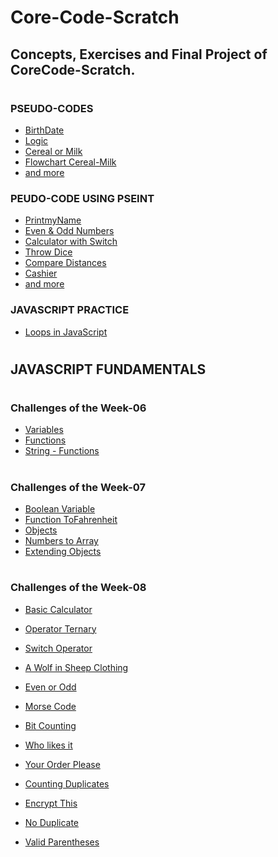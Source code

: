 # Core-Code-Scratch

## Concepts, Exercises and Final Project of CoreCode-Scratch.
#


### PSEUDO-CODES

- [BirthDate](PseudoCode/BirthDate.md)
- [Logic](PseudoCode/Logic.md)
- [Cereal or Milk](PseudoCode/Cereal-Milk.md)
- [Flowchart Cereal-Milk](PseudoCode/Flowcharts.md)
- [and more](PseudoCode/Exercises.md)  

### PEUDO-CODE USING PSEINT

- [PrintmyName](PseInt/PseInt_01.md)
- [Even & Odd Numbers](PseInt/PseInt_02.md)
- [Calculator with Switch](PseInt/PseInt_04.md)
- [Throw Dice](PseInt/PseInt_09.md)
- [Compare Distances](PseInt/PseInt_12.md)
- [Cashier](PseInt/PseInt_14.md)
- [and more](PseInt)

### JAVASCRIPT PRACTICE

- [Loops in JavaScript](JavaScript-Code/Loops-JavaScript.md)
 #
 ## JAVASCRIPT FUNDAMENTALS 
 #
     
 ### Challenges of the Week-06

- [Variables](FUNDA-JavaScript/ChallengesW06/Variables/)
- [Functions](FUNDA-JavaScript/ChallengesW06/Functions/)
- [String - Functions](FUNDA-JavaScript/ChallengesW06/String-Functions/)
#
### Challenges of the Week-07

- [Boolean Variable](FUNDA-JavaScript/ChallengesW07/Boolean-Temperature/Boolean.js)
- [Function ToFahrenheit](FUNDA-JavaScript/ChallengesW07/Boolean-Temperature/ToFahrenheit.js)
- [Objects](FUNDA-JavaScript/ChallengesW07/Objects/Objects.js)
- [Numbers to Array](FUNDA-JavaScript/ChallengesW07/Numbers-to-Array/ConvertNumberToArray.js)
- [Extending Objects](FUNDA-JavaScript/ChallengesW07/Extending-Objects/)
#

### Challenges of the Week-08

- [Basic Calculator](FUNDA-JavaScript/ChallengesW08/160123/BasicCalculator.js)
- [Operator Ternary](FUNDA-JavaScript/ChallengesW08/160123/OperatorTernary.js)
- [Switch Operator](FUNDA-JavaScript/ChallengesW08/160123/SwitchOpertator.js)

- [A Wolf in Sheep Clothing](FUNDA-JavaScript/ChallengesW08/170123/AwolfincheepClothing.js)
- [Even or Odd](FUNDA-JavaScript/ChallengesW08/170123/EvenorOdd.js)
- [Morse Code](FUNDA-JavaScript/ChallengesW08/170123/MorseCode.js)

- [Bit Counting](FUNDA-JavaScript/ChallengesW08/180123/BtCountig.js)
- [Who likes it](FUNDA-JavaScript/ChallengesW08/180123/WhoLikesiIt.js)
- [Your Order Please](FUNDA-JavaScript/ChallengesW08/180123/YourOrderPlease.js)

- [Counting Duplicates](FUNDA-JavaScript/ChallengesW08/190123/CountingDuplicates.js)
- [Encrypt This](FUNDA-JavaScript/ChallengesW08/190123/Encrypt_this.js)
- [No Duplicate](FUNDA-JavaScript/ChallengesW08/190123/Noduplicate.js)
- [Valid Parentheses](FUNDA-JavaScript/ChallengesW08/190123/Valid_Parentheses.js)


